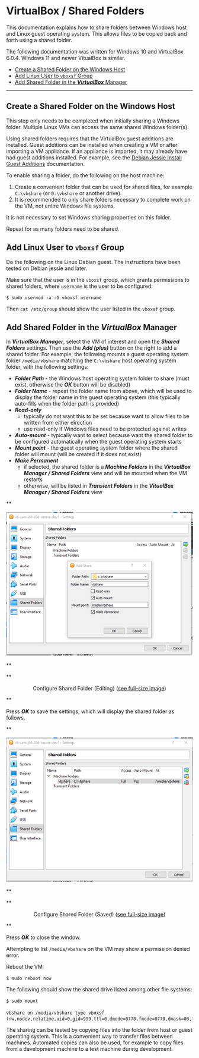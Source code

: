 # VirtualBox / Shared Folders #

This documentation explains how to share folders between Windows host and Linux guest operating system.
This allows files to be copied back and forth using a shared folder.

The following documentation was written for Windows 10 and VirtualBox 6.0.4.
Windows 11 and newer VitualBox is similar.

*   [Create a Shared Folder on the Windows Host](#create-a-shared-folder-on-the-windows-host)
*   [Add Linux User to `vboxsf` Group](#add-linux-user-to-vboxsf-group)
*   [Add Shared Folder in the ***VirtualBox*** Manager](#add-shared-folder-in-the-virtualbox-manager)

----

## Create a Shared Folder on the Windows Host ##

This step only needs to be completed when initially sharing a Windows folder.
Multiple Linux VMs can access the same shared Windows folder(s).

Using shared folders requires that the VirtualBox guest additions are installed.
Guest additions can be installed when creating a VM or after importing a VM appliance.
If an appliance is imported, it may already have had guest additions installed.
For example, see the
[Debian Jessie Install Guest Additions](../../create-guest/linux-debian-jessie/create-guest-debian-jessie.md#install-guest-additions) documentation.

To enable sharing a folder, do the following on the host machine:

1.  Create a convenient folder that can be used for shared files,
    for example `C:\vbshare` (or `D:\vbshare` or another drive).
2.  It is recommended to only share folders necessary to complete work on the VM,
    not entire Windows file systems.

It is not necessary to set Windows sharing properties on this folder.

Repeat for as many folders need to be shared.

## Add Linux User to `vboxsf` Group ##

Do the following on the Linux Debian guest.
The instructions have been tested on Debian jessie and later.

Make sure that the user is in the `vboxsf` group, which grants permissions to shared folders,
where `username` is the user to be configured:

```
$ sudo usermod -a -G vboxsf username
```

Then `cat /etc/group` should show the user listed in the `vboxsf` group.

## Add Shared Folder in the ***VirtualBox*** Manager ##

In ***VirtualBox Manager***, select the VM of interest and open the ***Shared Folders*** settings.
Then use the ***Add (plus)*** button on the right to add a shared folder.
For example, the following mounts a guest operating system folder `/media/vbshare`
matching the `C:\vbshare` host operating system folder, with the following settings:

*   ***Folder Path*** - the Windows host operating system folder to share (must exist, otherwise the ***OK*** button will be disabled)
*   ***Folder Name*** - repeat the folder name from above, which will be used to display the folder name in the guest operating system
    (this typically auto-fills when the folder path is provided)
*   ***Read-only***
    +   typically do not want this to be set because want to allow files to be written from either direction
    +   use read-only if Windows files need to be protected against writes
*   ***Auto-mount*** - typically want to select because want the shared folder to be configured automatically when the guest operating system starts
*   ***Mount point*** - the guest operating system folder where the shared folder will mount (will be created if it does not exist)
*   ***Make Permanent***
    +   if selected, the shared folder is a ***Machine Folders*** in the ***VirtualBox Manager / Shared Folders*** view
        and will be mounted when the VM restarts
    +   otherwise, will be listed in ***Transient Folders*** in the ***VitualBox Manager / Shared Folders*** view

**<p style="text-align: center;">
![Edit shared folder configuration](images/win-linux-shared-folders1.png)
</p>**

**<p style="text-align: center;">
Configure Shared Folder (Editing) (<a href="../images/win-linux-shared-folders1.png">see full-size image</a>)
</p>**

Press ***OK*** to save the settings, which will display the shared folder as follows.

**<p style="text-align: center;">
![Saved shared folder configuration](images/win-linux-shared-folders2.png)
</p>**

**<p style="text-align: center;">
Configure Shared Folder (Saved) (<a href="../images/win-linux-shared-folders2.png">see full-size image</a>)
</p>**

Press ***OK*** to close the window.

Attempting to list `/media/vbshare` on the VM may show a permission denied error.

Reboot the VM:

```
$ sudo reboot now
```

The following should show the shared drive listed among other file systems:

```
$ sudo mount

vbshare on /media/vbshare type vboxsf (rw,nodev,relatime,uid=0,gid=999,ttl=0,dmode=0770,fmode=0770,dmask=00,fmask=00,tag=VBoxAutomounter)
```

The sharing can be tested by copying files into the folder from host or guest operating system.
This is a convenient way to transfer files between machines.
Automated copies can also be used, for example to copy files from a development machine to a test machine during development.
